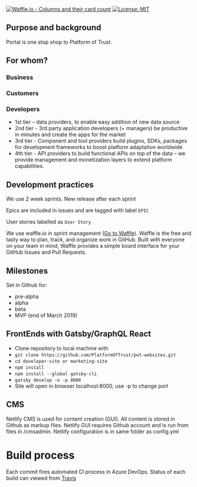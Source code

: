 
[![Waffle.io - Columns and their card count](https://badge.waffle.io/PlatformOfTrust/website.svg?columns=all)](https://waffle.io/PlatformOfTrust/website)  [![License: MIT](https://img.shields.io/badge/License-MIT-yellow.svg)](https://opensource.org/licenses/MIT)


## Purpose and background
Portal is one stop shop to Platform of Trust.  

## For whom? 

### Business

### Customers


### Developers
* 1st tier – data providers, to enable easy addition of new data source
* 2nd tier - 3rd party application developers (+ managers) be productive in minutes and create the apps for the market
* 3rd tier - Component and tool providers build plugins, SDKs, packages for development frameworks to boost platform adaptation worldwide
* 4th tier - API providers to build functional APIs on top of the data – we provide management and monetization layers to extend platform capabilities. 

## Development practices

We use 2 week sprints. New release after each sprint

Epics are included in issues and are tagged with label ``EPIC``

User stories labelled as ``User Story`` 

We use waffle.io in sprint management ([Go to Waffle](https://waffle.io/PlatformOfTrust/developer.oftrust.net)). Waffle is the free and tasty way to plan, track, and organize work in GitHub. Built with everyone on your team in mind, Waffle provides a simple board interface for your GitHub Issues and Pull Requests. 

## Milestones 

Set in Github for: 
* pre-alpha
* alpha
* beta
* MVP (end of March 2019)

## FrontEnds with Gatsby/GraphQL React 

* Clone repository to local machine with 
* ``git clone https://github.com/PlatformOfTrust/pot-websites.git``
* ``cd developer-site or marketing-site``
* ``npm install``
* ``npm install --global gatsby-cli``
* ``gatsby develop -o -p 8000``
* Site will open in browser localhost:8000, use -p to change port

## CMS 
Netlify CMS is used for content creation (GUI). All content is stored in Github as markup files. Netlify GUI requires Github account and is run from files in /cmsadmin. Netlify configuration is in same folder as config.yml

# Build process
Each commit fires automated CI process in Azure DevOps. Status of each build can viewed from [Travis](https://travis-ci.org/PlatformOfTrust/developer.oftrust.net) 


